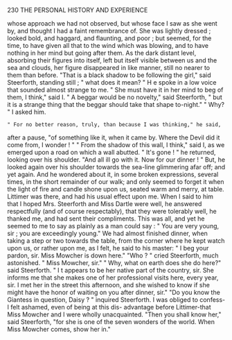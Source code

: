 230            THE PERSONAL HISTORY AND EXPERIENCE

 whose approach we had not observed, but whose face I saw as she went
 by, and thought I had a faint remembrance of. She was lightly dressed ;
 looked bold, and haggard, and flaunting, and poor ; but seemed, for the
 time, to have given all that to the wind which was blowing, and to have
 nothing in her mind but going after them. As the dark distant level,
 absorbing their figures into itself, left but itself visible between us and the
 sea and clouds, her figure disappeared in like manner, still no nearer to
 them than before.
    "That is a black shadow to be following the girl," said Steerforth,
 standing still ; " what does it mean? "
    H e spoke in a low voice that sounded almost strange to me.
    " She must have it in her mind to beg of them, I think," said I.
    " A beggar would be no novelty," said Steerforth, " but it is a strange
 thing that the beggar should take that shape to-night."
    " Why? " I asked him.

    " For no better reason, truly, than because I was thinking," he said,
 after a pause, "of something like it, when it came by. Where the Devil
 did it come from, I wonder ! "
    " From the shadow of this wall, I think," said I, as we emerged upon
a road on which a wall abutted.
    " It's gone ! " he returned, looking over his shoulder. "And all ill
go with it. Now for our dinner ! "
    But, he looked again over his shoulder towards the sea-line glimmering
afar off; and yet again. And he wondered about it, in some broken
expressions, several times, in the short remainder of our walk; and only
 seemed to forget it when the light of fire and candle shone upon us,
 seated warm and merry, at table.
    Littimer was there, and had his usual effect upon me. When I said to
him that I hoped Mrs. Steerforth and Miss Dartle were well, he answered
respectfully (and of course respectably), that they were tolerably well, he
thanked me, and had sent their compliments. This was all, and yet he
seemed to me to say as plainly as a man could say : " You are very young,
sir ; you are exceedingly young."
    We had almost finished dinner, when taking a step or two towards the
table, from the corner where he kept watch upon us, or rather upon me,
as I felt, he said to his master:
    " I beg your pardon, sir.    Miss Mowcher is down here."
    "Who ? " cried Steerforth, much astonished.
    " Miss Mowcher, sir."
    " Why, what on earth does she do here?" said Steerforth.
    " I t appears to be her native part of the country, sir. She informs me
that she makes one of her professional visits here, every year, sir. I met
her in the street this afternoon, and she wished to know if she might have
the honor of waiting on you after dinner, sir."
    "Do you know the Giantess in question, Daisy ? " inquired Steerforth.
    I was obliged to confess-I felt ashamed, even of being at this dis-
advantage before Littimer-that          Miss Mowcher and I were wholly
unacquainted.
    "Then you shall know her," said Steerforth, "for she is one of
the seven wonders of the world. When Miss Mowcher comes, show
her in."
